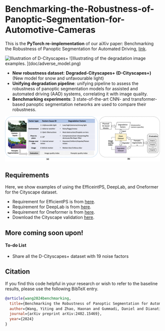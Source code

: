 # Benchmarking-the-Robustness-of-Panoptic-Segmentation-for-Automotive-Cameras

This is the **PyTorch re-implementation** of our aiXiv paper: 
Benchmarking the Robustness of Panoptic Segmentation for Automated Driving, [link](). 

<img src="docs/D-Cityscapes+.png" alt="Illustration of D-Cityscapes+" width="700"/>
![Illustrating of the degradation image examples. ](doc/adverse_model.png)

- **New robustness dataset**: **Degraded-Cityscapes+ (D-Cityscapes+)** (New model for snow and unfavourable light)
- **Unifying degradation pipeline**: unifying pipeline to assess the robustness of panoptic segmentation models for assisted and automated driving (AAD) systems, correlating it with image quality.
- **Benchmarking experiments**: 3 state-of-the-art CNN- and transformer-based panoptic segmentation networks are used to compare their robustness.

![Illustrating of the unifying degradation data generation pipeline. ](docs/pipeline.png)

## Requirements
Here, we show examples of using the EfficeintPS, DeepLab, and Oneformer for the Cityscape dataset. 
- Requirement for EfficientPS is from [here](https://github.com/DeepSceneSeg/EfficientPS#system-requirements).
- Requirement for DeepLab is from [here](https://github.com/bowenc0221/panoptic-deeplab/blob/master/tools_d2/README.md).
- Requirement for Oneformer is from [here](https://github.com/SHI-Labs/OneFormer).
- Download the Cityscape validation [here](https://mega.nz/folder/tS8QSaxL#5yhdfe9ogpKk18dRwX7WCw](https://www.cityscapes-dataset.com/downloads/)https://www.cityscapes-dataset.com/downloads/).

## More coming soon upon!

#### To-do List
- Share all the D-Cityscapes+ dataset with 19 noise factors  


## Citation
If you find this code helpful in your research or wish to refer to the baseline results, please use the following BibTeX entry.

```BibTeX
@article{wang2024benchmarking,
  title={Benchmarking the Robustness of Panoptic Segmentation for Automated Driving},
  author={Wang, Yiting and Zhao, Haonan and Gummadi, Daniel and Dianati, Mehrdad and Debattista, Kurt and Donzella, Valentina},
  journal={arXiv preprint arXiv:2402.15469},
  year={2024}
}
